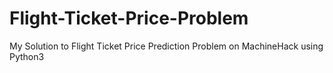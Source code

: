 # Flight-Ticket-Price-Problem
My Solution to Flight Ticket Price Prediction Problem on MachineHack using Python3
